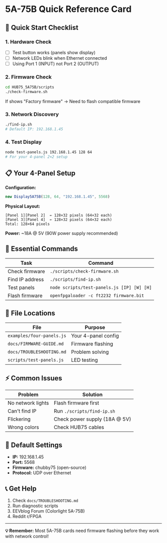 # 5A-75B Quick Reference Card

## 🚀 Quick Start Checklist

### 1. Hardware Check
- [ ] Test button works (panels show display)
- [ ] Network LEDs blink when Ethernet connected
- [ ] Using Port 1 (INPUT) not Port 2 (OUTPUT)

### 2. Firmware Check
```bash
cd HUB75_5A75B/scripts
./check-firmware.sh
```
If shows "Factory firmware" → Need to flash compatible firmware

### 3. Network Discovery
```bash
./find-ip.sh
# Default IP: 192.168.1.45
```

### 4. Test Display
```bash
node test-panels.js 192.168.1.45 128 64
# For your 4-panel 2×2 setup
```

## 📋 Your 4-Panel Setup

**Configuration:**
```javascript
new Display5A75B(128, 64, "192.168.1.45", 5568)
```

**Physical Layout:**
```
[Panel 1][Panel 2]  ← 128×32 pixels (64×32 each)  
[Panel 3][Panel 4]  ← 128×32 pixels (64×32 each)
Total: 128×64 pixels
```

**Power:** ~18A @ 5V (90W power supply recommended)

## 🔧 Essential Commands

| Task | Command |
|------|---------|
| Check firmware | `./scripts/check-firmware.sh` |
| Find IP address | `./scripts/find-ip.sh` |
| Test panels | `node scripts/test-panels.js [IP] [W] [H]` |
| Flash firmware | `openfpgaloader -c ft2232 firmware.bit` |

## 📁 File Locations

| File | Purpose |
|------|---------|
| `examples/four-panels.js` | Your 4-panel config |
| `docs/FIRMWARE-GUIDE.md` | Firmware flashing |
| `docs/TROUBLESHOOTING.md` | Problem solving |
| `scripts/test-panels.js` | LED testing |

## ⚡ Common Issues

| Problem | Solution |
|---------|----------|
| No network lights | Flash firmware first |
| Can't find IP | Run `./scripts/find-ip.sh` |
| Flickering | Check power supply (18A @ 5V) |
| Wrong colors | Check HUB75 cables |

## 🎯 Default Settings

- **IP:** 192.168.1.45
- **Port:** 5568
- **Firmware:** chubby75 (open-source)
- **Protocol:** UDP over Ethernet

## 📞 Get Help

1. Check `docs/TROUBLESHOOTING.md`
2. Run diagnostic scripts
3. EEVblog Forum (Colorlight 5A-75B)
4. Reddit r/FPGA

---
**💡 Remember:** Most 5A-75B cards need firmware flashing before they work with network control!
